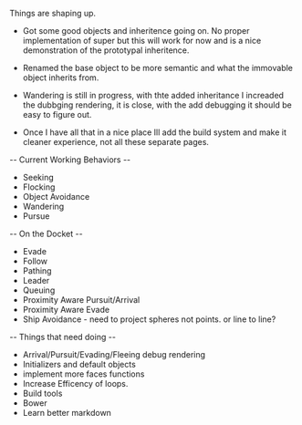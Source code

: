 Things are shaping up.

- Got some good objects and inheritence going on. No proper implementation of super but this will work for now and is a nice demonstration of the prototypal inheritence.

- Renamed the base object to be more semantic and what the immovable object inherits from.

- Wandering is still in progress, with thte added inheritance I increaded the dubbging rendering, it is close, with the add debugging it should be easy to figure out.

- Once I have all that in a nice place Ill add the build system and make it cleaner experience, not all these separate pages.

-- Current Working Behaviors --
- Seeking
- Flocking
- Object Avoidance
- Wandering
- Pursue

-- On the Docket --
- Evade
- Follow
- Pathing
- Leader
- Queuing
- Proximity Aware Pursuit/Arrival
- Proximity Aware Evade
- Ship Avoidance - need to project spheres not points. or line to line?

-- Things that need doing --
- Arrival/Pursuit/Evading/Fleeing debug rendering
- Initializers and default objects
- implement more faces functions
- Increase Efficency of loops.
- Build tools
- Bower
- Learn better markdown
